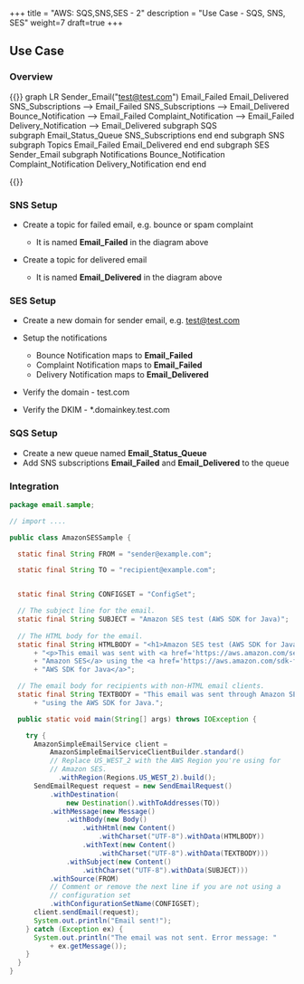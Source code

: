 +++
title = "AWS: SQS,SNS,SES - 2"
description = "Use Case - SQS, SNS, SES"
weight=7
draft=true
+++

## Use Case

### Overview

{{<mermaid>}}
graph LR
    Sender_Email("test@test.com")
    Email_Failed
    Email_Delivered
    SNS_Subscriptions --> Email_Failed
    SNS_Subscriptions --> Email_Delivered
    Bounce_Notification --> Email_Failed
    Complaint_Notification --> Email_Failed
    Delivery_Notification --> Email_Delivered
    subgraph SQS     
        subgraph Email_Status_Queue
            SNS_Subscriptions
        end
    end 
    subgraph SNS
       subgraph Topics
           Email_Failed
           Email_Delivered
       end
    end
    subgraph SES
       Sender_Email
       subgraph Notifications
           Bounce_Notification 
           Complaint_Notification 
           Delivery_Notification 
       end
    end

{{</mermaid >}}


### SNS Setup

* Create a topic for failed email, e.g. bounce or spam complaint
    - It is named **Email_Failed** in the diagram above

* Create a topic for delivered email
    - It is named **Email_Delivered** in the diagram above


### SES Setup

* Create a new domain for sender email, e.g. test@test.com
  
* Setup the notifications
    - Bounce Notification maps to **Email_Failed**
    - Complaint Notification maps to **Email_Failed**
    - Delivery Notification maps to **Email_Delivered**
  
* Verify the domain - test.com

* Verify the DKIM - *.domainkey.test.com

### SQS Setup

* Create a new queue named **Email_Status_Queue**
* Add SNS subscriptions **Email_Failed** and **Email_Delivered** to the queue
  

### Integration


```java
package email.sample;

// import ....

public class AmazonSESSample {

  static final String FROM = "sender@example.com";

  static final String TO = "recipient@example.com";


  static final String CONFIGSET = "ConfigSet";

  // The subject line for the email.
  static final String SUBJECT = "Amazon SES test (AWS SDK for Java)";
  
  // The HTML body for the email.
  static final String HTMLBODY = "<h1>Amazon SES test (AWS SDK for Java)</h1>"
      + "<p>This email was sent with <a href='https://aws.amazon.com/ses/'>"
      + "Amazon SES</a> using the <a href='https://aws.amazon.com/sdk-for-java/'>" 
      + "AWS SDK for Java</a>";

  // The email body for recipients with non-HTML email clients.
  static final String TEXTBODY = "This email was sent through Amazon SES "
      + "using the AWS SDK for Java.";

  public static void main(String[] args) throws IOException {

    try {
      AmazonSimpleEmailService client = 
          AmazonSimpleEmailServiceClientBuilder.standard()
          // Replace US_WEST_2 with the AWS Region you're using for
          // Amazon SES.
            .withRegion(Regions.US_WEST_2).build();
      SendEmailRequest request = new SendEmailRequest()
          .withDestination(
              new Destination().withToAddresses(TO))
          .withMessage(new Message()
              .withBody(new Body()
                  .withHtml(new Content()
                      .withCharset("UTF-8").withData(HTMLBODY))
                  .withText(new Content()
                      .withCharset("UTF-8").withData(TEXTBODY)))
              .withSubject(new Content()
                  .withCharset("UTF-8").withData(SUBJECT)))
          .withSource(FROM)
          // Comment or remove the next line if you are not using a
          // configuration set
          .withConfigurationSetName(CONFIGSET);
      client.sendEmail(request);
      System.out.println("Email sent!");
    } catch (Exception ex) {
      System.out.println("The email was not sent. Error message: " 
          + ex.getMessage());
    }
  }
}

```


